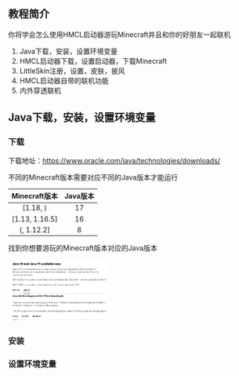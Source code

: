 ## 教程简介

你将学会怎么使用HMCL启动器游玩Minecraft并且和你的好朋友一起联机

1. Java下载，安装，设置环境变量
2. HMCL启动器下载，设置启动器，下载Minecraft
3. LittleSkin注册，设置，皮肤，披风
4. HMCL启动器自带的联机功能
5. 内外穿透联机

## Java下载，安装，设置环境变量

### 下载

下载地址：https://www.oracle.com/java/technologies/downloads/

不同的Minecraft版本需要对应不同的Java版本才能运行

| Minecraft版本  | Java版本 |
| :------------: | :------: |
|    [1.18, )    |    17    |
| [1.13, 1.16.5] |    16    |
|   (, 1.12.2]   |    8     |

找到你想要游玩的Minecraft版本对应的Java版本

<img src="static/images/JavaDownload/1.png" alt="Error" width="200" />

### 安装

### 设置环境变量